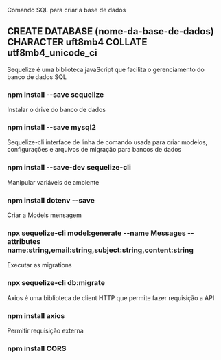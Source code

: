 Comando SQL para criar a base de dados
## CREATE DATABASE (nome-da-base-de-dados) CHARACTER uft8mb4 COLLATE utf8mb4_unicode_ci

Sequelize é uma biblioteca javaScript que facilita o gerenciamento do banco de dados SQL
### npm install --save sequelize

Instalar o drive do banco de dados
### npm install --save mysql2

Sequelize-cli interface de linha de comando usada para criar modelos, configurações e arquivos de migração para bancos de dados
### npm install --save-dev sequelize-cli

Manipular variáveis de ambiente
### npm install dotenv --save

Criar a Models mensagem
### npx sequelize-cli model:generate --name Messages --attributes name:string,email:string,subject:string,content:string

Executar as migrations 
### npx sequelize-cli db:migrate

Axios é uma biblioteca de client HTTP que permite fazer requisição a API
### npm install axios

Permitir requisição externa
### npm install CORS